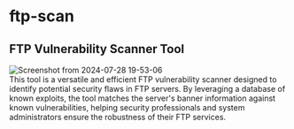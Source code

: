 # ftp-scan
## FTP Vulnerability Scanner Tool
![Screenshot from 2024-07-28 19-53-06](https://github.com/user-attachments/assets/dca3aa65-8ed7-4513-b8a0-bebbf49e0202)
<br>
This tool is a versatile and efficient FTP vulnerability scanner designed to identify potential security flaws in FTP servers. By leveraging a database of known exploits, the tool matches the server's banner information against known vulnerabilities, helping security professionals and system administrators ensure the robustness of their FTP services.

